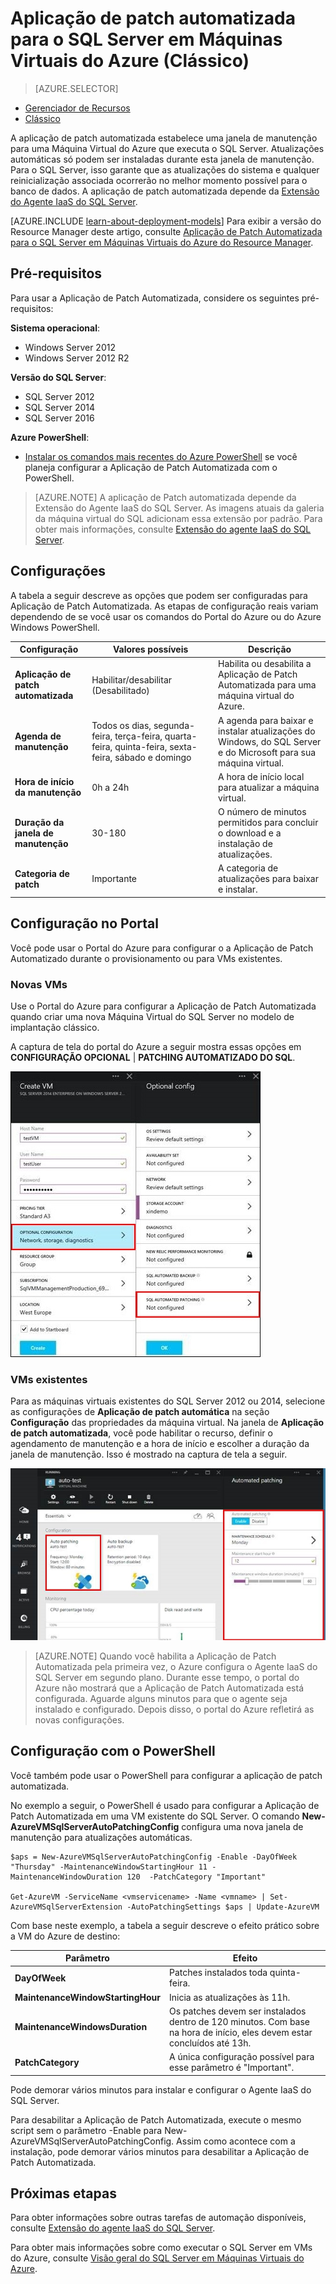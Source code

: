 <properties
	pageTitle="Aplicação de patch automatizada para VMs do SQL Server (Clássico) | Microsoft Azure"
	description="Explica o recurso de Aplicação de Patch Automatizada para Máquinas Virtuais do SQL Server em execução no Azure e usando o modo de implantação clássico."
	services="virtual-machines-windows"
	documentationCenter="na"
	authors="rothja"
	manager="jhubbard"
	editor=""
	tags="azure-service-management" />
<tags
	ms.service="virtual-machines-windows"
	ms.devlang="na"
	ms.topic="article"
	ms.tgt_pltfrm="vm-windows-sql-server"
	ms.workload="infrastructure-services"
	ms.date="07/15/2016"
	ms.author="jroth" />

# Aplicação de patch automatizada para o SQL Server em Máquinas Virtuais do Azure (Clássico)

> [AZURE.SELECTOR]
- [Gerenciador de Recursos](virtual-machines-windows-sql-automated-patching.md)
- [Clássico](virtual-machines-windows-classic-sql-automated-patching.md)

A aplicação de patch automatizada estabelece uma janela de manutenção para uma Máquina Virtual do Azure que executa o SQL Server. Atualizações automáticas só podem ser instaladas durante esta janela de manutenção. Para o SQL Server, isso garante que as atualizações do sistema e qualquer reinicialização associada ocorrerão no melhor momento possível para o banco de dados. A aplicação de patch automatizada depende da [Extensão do Agente IaaS do SQL Server](virtual-machines-windows-classic-sql-server-agent-extension.md).

[AZURE.INCLUDE [learn-about-deployment-models](../../includes/learn-about-deployment-models-classic-include.md)]
Para exibir a versão do Resource Manager deste artigo, consulte [Aplicação de Patch Automatizada para o SQL Server em Máquinas Virtuais do Azure do Resource Manager](virtual-machines-windows-sql-automated-patching.md).

## Pré-requisitos

Para usar a Aplicação de Patch Automatizada, considere os seguintes pré-requisitos:

**Sistema operacional**:

- Windows Server 2012
- Windows Server 2012 R2

**Versão do SQL Server**:

- SQL Server 2012
- SQL Server 2014
- SQL Server 2016

**Azure PowerShell**:

- [Instalar os comandos mais recentes do Azure PowerShell](../powershell-install-configure.md) se você planeja configurar a Aplicação de Patch Automatizada com o PowerShell.

>[AZURE.NOTE] A aplicação de Patch automatizada depende da Extensão do Agente IaaS do SQL Server. As imagens atuais da galeria da máquina virtual do SQL adicionam essa extensão por padrão. Para obter mais informações, consulte [Extensão do agente IaaS do SQL Server](virtual-machines-windows-classic-sql-server-agent-extension.md).

## Configurações

A tabela a seguir descreve as opções que podem ser configuradas para Aplicação de Patch Automatizada. As etapas de configuração reais variam dependendo de se você usar os comandos do Portal do Azure ou do Azure Windows PowerShell.

|Configuração|Valores possíveis|Descrição|
|---|---|---|
|**Aplicação de patch automatizada**|Habilitar/desabilitar (Desabilitado)|Habilita ou desabilita a Aplicação de Patch Automatizada para uma máquina virtual do Azure.|
|**Agenda de manutenção**|Todos os dias, segunda-feira, terça-feira, quarta-feira, quinta-feira, sexta-feira, sábado e domingo|A agenda para baixar e instalar atualizações do Windows, do SQL Server e do Microsoft para sua máquina virtual.|
|**Hora de início da manutenção**|0h a 24h|A hora de início local para atualizar a máquina virtual.|
|**Duração da janela de manutenção**|30-180|O número de minutos permitidos para concluir o download e a instalação de atualizações.|
|**Categoria de patch**|Importante|A categoria de atualizações para baixar e instalar.|

## Configuração no Portal
Você pode usar o Portal do Azure para configurar o a Aplicação de Patch Automatizado durante o provisionamento ou para VMs existentes.

### Novas VMs
Use o Portal do Azure para configurar a Aplicação de Patch Automatizada quando criar uma nova Máquina Virtual do SQL Server no modelo de implantação clássico.

A captura de tela do portal do Azure a seguir mostra essas opções em **CONFIGURAÇÃO OPCIONAL** | **PATCHING AUTOMATIZADO DO SQL**.

![Aplicação de Patch Automática do SQL no Portal do Azure](./media/virtual-machines-windows-classic-sql-automated-patching/IC778484.jpg)

### VMs existentes
Para as máquinas virtuais existentes do SQL Server 2012 ou 2014, selecione as configurações de **Aplicação de patch automática** na seção **Configuração** das propriedades da máquina virtual. Na janela de **Aplicação de patch automatizada**, você pode habilitar o recurso, definir o agendamento de manutenção e a hora de início e escolher a duração da janela de manutenção. Isso é mostrado na captura de tela a seguir.

![Configuração de Aplicação de Patch Automatizada no Portal do Azure](./media/virtual-machines-windows-classic-sql-automated-patching/IC792132.jpg)

>[AZURE.NOTE] Quando você habilita a Aplicação de Patch Automatizada pela primeira vez, o Azure configura o Agente IaaS do SQL Server em segundo plano. Durante esse tempo, o portal do Azure não mostrará que a Aplicação de Patch Automatizada está configurada. Aguarde alguns minutos para que o agente seja instalado e configurado. Depois disso, o portal do Azure refletirá as novas configurações.

## Configuração com o PowerShell

Você também pode usar o PowerShell para configurar a aplicação de patch automatizada.

No exemplo a seguir, o PowerShell é usado para configurar a Aplicação de Patch Automatizada em uma VM existente do SQL Server. O comando **New-AzureVMSqlServerAutoPatchingConfig** configura uma nova janela de manutenção para atualizações automáticas.

    $aps = New-AzureVMSqlServerAutoPatchingConfig -Enable -DayOfWeek "Thursday" -MaintenanceWindowStartingHour 11 -MaintenanceWindowDuration 120  -PatchCategory "Important"

    Get-AzureVM -ServiceName <vmservicename> -Name <vmname> | Set-AzureVMSqlServerExtension -AutoPatchingSettings $aps | Update-AzureVM

Com base neste exemplo, a tabela a seguir descreve o efeito prático sobre a VM do Azure de destino:

|Parâmetro|Efeito|
|---|---|
|**DayOfWeek**|Patches instalados toda quinta-feira.|
|**MaintenanceWindowStartingHour**|Inicia as atualizações às 11h.|
|**MaintenanceWindowsDuration**|Os patches devem ser instalados dentro de 120 minutos. Com base na hora de início, eles devem estar concluídos até 13h.|
|**PatchCategory**|A única configuração possível para esse parâmetro é "Important".|

Pode demorar vários minutos para instalar e configurar o Agente IaaS do SQL Server.

Para desabilitar a Aplicação de Patch Automatizada, execute o mesmo script sem o parâmetro -Enable para New-AzureVMSqlServerAutoPatchingConfig. Assim como acontece com a instalação, pode demorar vários minutos para desabilitar a Aplicação de Patch Automatizada.

## Próximas etapas

Para obter informações sobre outras tarefas de automação disponíveis, consulte [Extensão do agente IaaS do SQL Server](virtual-machines-windows-classic-sql-server-agent-extension.md).

Para obter mais informações sobre como executar o SQL Server em VMs do Azure, consulte [Visão geral do SQL Server em Máquinas Virtuais do Azure](virtual-machines-windows-sql-server-iaas-overview.md).

<!---HONumber=AcomDC_0720_2016-->